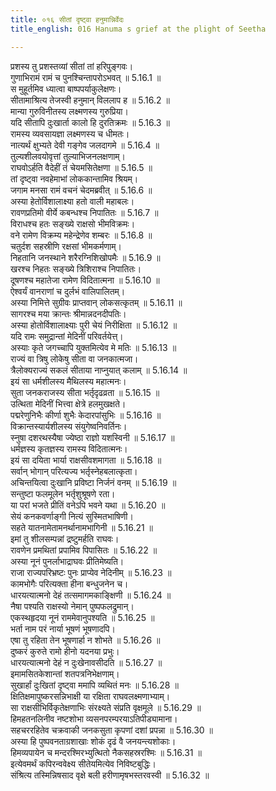 ```yaml
---
title: ०१६ सीतां दृष्ट्वा हनुमान्निर्वेदः
title_english: 016 Hanuma s grief at the plight of Seetha

---
```

<div class="audioEmbed"  caption="श्रीराम-हरिसीताराममूर्ति-घनपाठिभ्यां वचनम्" src="https://archive.org/download/Ramayana-recitation-Sriram-harisItArAmamUrti-Ghanapaati-v2/Kanda_5/Kanda_5_SK-016-Hanuma_s_grief_at_the_plight_of_Seetha.mp3"></div>

  
प्रशस्य तु प्रशस्तव्यां सीतां तां हरिपुङ्गवः।  
गुणाभिरामं रामं च पुनश्चिन्तापरोऽभवत् ॥ 5.16.1 ॥   
स मुहूर्तमिव ध्यात्वा बाष्पपर्याकुलेक्षणः।  
सीतामाश्रित्य तेजस्वी हनुमान् विललाप ह ॥ 5.16.2 ॥   
मान्या गुरुविनीतस्य लक्ष्मणस्य गुरुप्रिया।  
यदि सीतापि दुःखार्ता कालो हि दुरतिक्रमः ॥ 5.16.3 ॥   
रामस्य व्यवसायज्ञा लक्ष्मणस्य च धीमतः।  
नात्यर्थं क्षुभ्यते देवी गङ्गेव जलदागमे ॥ 5.16.4 ॥   
तुल्यशीलवयोवृत्तां तुल्याभिजनलक्षणाम्।  
राघवोऽर्हति वैदेहीं तं चेयमसितेक्षणा ॥ 5.16.5 ॥   
तां दृष्ट्वा नवहेमाभां लोककान्तामिव श्रियम्।  
जगाम मनसा रामं वचनं चेदमब्रवीत् ॥ 5.16.6 ॥   
अस्या हेतोर्विशालाक्ष्या हतो वाली महाबलः।  
रावणप्रतिमो वीर्ये कबन्धश्च निपातितः ॥ 5.16.7 ॥   
विराधश्च हतः सङ्ख्ये राक्षसो भीमविक्रमः।  
वने रामेण विक्रम्य महेन्द्रेणेव शम्बरः ॥ 5.16.8 ॥   
चतुर्दश सहस्रीणि रक्षसां भीमकर्मणाम्।  
निहतानि जनस्थाने शरैरग्निशिखोपमैः ॥ 5.16.9 ॥   
खरश्च निहतः सङ्ख्ये त्रिशिराश्च निपातितः।  
दूषणश्च महातेजा रामेण विदितात्मना ॥ 5.16.10 ॥   
ऐश्वर्यं वानराणां च दुर्लभं वालिपालितम्।  
अस्या निमित्ते सुग्रीवः प्राप्तवान् लोकसत्कृतम् ॥ 5.16.11 ॥   
सागरश्च मया क्रान्तः श्रीमान्नदनदीपतिः।  
अस्या होतोर्विशालाक्ष्याः पुरी चेयं निरीक्षिता ॥ 5.16.12 ॥   
यदि रामः समुद्रान्तां मेदिनीं परिवर्तयेत्त्।  
अस्याः कृते जगच्चापि युक्तमित्येव मे मतिः ॥ 5.16.13 ॥   
राज्यं वा त्रिषु लोकेषु सीता वा जनकात्मजा।  
त्रैलोक्यराज्यं सकलं सीताया नाप्नुयात् कलाम् ॥ 5.16.14 ॥   
इयं सा धर्मशीलस्य मैथिलस्य महात्मनः।  
सुता जनकराजस्य सीता भर्तृदृढव्रता ॥ 5.16.15 ॥   
उत्थिता मेदिनीं भित्त्वा क्षेत्रे हलमुखक्षते।  
पद्मरेणुनिभैः कीर्णा शुभैः केदारपांसुभिः ॥ 5.16.16 ॥   
विक्रान्तस्यार्यशीलस्य संयुगेष्वनिवर्तिनः।  
स्नुषा दशरथस्यैषा ज्येष्ठा राज्ञो यशस्विनी ॥ 5.16.17 ॥   
धर्मज्ञस्य कृतज्ञस्य रामस्य विदितात्मनः।  
इयं सा दयिता भार्या राक्षसीवशमागता ॥ 5.16.18 ॥   
सर्वान् भोगान् परित्यज्य भर्तृस्नेहबलात्कृता।  
अचिन्तयित्वा दुःखानि प्रविष्टा निर्जनं वनम् ॥ 5.16.19 ॥   
सन्तुष्टा फलमूलेन भर्तृशुश्रूषणे रता।  
या परां भजते प्रीतिं वनेऽपि भवने यथा ॥ 5.16.20 ॥   
सेयं कनकवर्णाङ्गी नित्यं सुस्मितभाषिणी।  
सहते यातनामेतामनर्थानामभागिनी ॥ 5.16.21 ॥   
इमां तु शीलसम्पन्नां द्रष्टुमर्हति राघवः।  
रावणेन प्रमथितां प्रपामिव पिपासितः ॥ 5.16.22 ॥   
अस्या नूनं पुनर्लाभाद्राघवः प्रीतिमेष्यति।  
राजा राज्यपरिभ्रष्टः पुनः प्राप्येव नेदिनीम् ॥ 5.16.23 ॥   
कामभोगैः परित्यक्ता हीना बन्धुजनेन च।  
धारयत्यात्मनो देहं तत्समागमकाङ्क्षिणी ॥ 5.16.24 ॥   
नैषा पश्यति राक्षस्यो नेमान् पुष्पफलद्रुमान्।  
एकस्थहृदया नूनं राममेवानुपश्यति ॥ 5.16.25 ॥   
भर्ता नाम परं नार्या भूषणं भूषणादपि।  
एषा तु रहिता तेन भूषणार्हा न शोभते ॥ 5.16.26 ॥   
दुष्करं कुरुते रामो हीनो यदनया प्रभुः।  
धारयत्यात्मनो देहं न दुःखेनावसीदति ॥ 5.16.27 ॥   
इमामसितकेशान्तां शतपत्रनिभेक्षणाम्।  
सुखार्हां दुःखितां दृष्ट्वा ममापि व्यथितं मनः ॥ 5.16.28 ॥   
क्षितिक्षमापुष्करसन्निभाक्षी या रक्षिता राघवलक्ष्मणाभ्याम्।  
सा राक्षसीभिर्विकृतेक्षणाभिः संरक्ष्यते संप्रति वृक्षमूले ॥ 5.16.29 ॥   
हिमहतनलिनीव नष्टशोभा व्यसनपरम्परयाऽतिपीड्यामाना।  
सहचररहितेव चक्रवाकी जनकसुता कृपणां दशां प्रपन्ना ॥ 5.16.30 ॥   
अस्या हि पुष्पवनताग्रशाखाः शोकं दृढं वै जनयन्त्यशोकाः।  
हिमव्यपायेन च मन्दरश्मिरभ्युत्थितो नैकसहस्ररश्मिः ॥ 5.16.31 ॥   
इत्येवमर्थं कपिरन्ववेक्ष्य सीतेयमित्येव निविष्टबुद्धिः।  
संश्रित्य तस्मिन्निषसाद वृक्षे बली हरीणामृषभस्तरवस्वी ॥ 5.16.32 ॥   